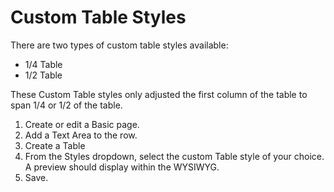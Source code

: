 # Custom Table Styles

There are two types of custom table styles available:
- 1/4 Table
- 1/2 Table

These Custom Table styles only adjusted the first column of the table to span 1/4 or 1/2 of the table.

1. Create or edit a Basic page.
2. Add a Text Area to the row.
3. Create a Table
4. From the Styles dropdown, select the custom Table style of your choice. A preview should display within the WYSIWYG.
5. Save.
